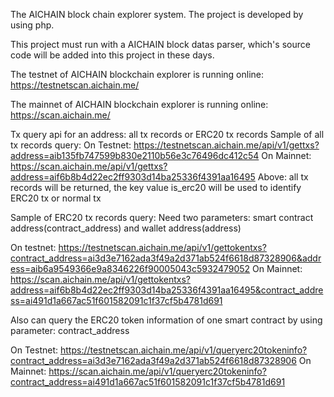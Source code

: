 The AICHAIN block chain explorer system.
The project is developed by using php.

This project must run with a AICHAIN block datas parser, which's source code will be added into this project in these days.

The testnet of AICHAIN blockchain explorer is running online:
https://testnetscan.aichain.me/

The mainnet of AICHAIN  blockchain explorer is running online:
https://scan.aichain.me/

Tx query api for an address: all tx records or ERC20 tx records
Sample of all tx records query:
On Testnet:
https://testnetscan.aichain.me/api/v1/gettxs?address=aib135fb747599b830e2110b56e3c76496dc412c54
On Mainnet:
https://scan.aichain.me/api/v1/gettxs?address=aif6b8b4d22ec2ff9303d14ba25336f4391aa16495
Above: all tx records will be returned, the key value is_erc20 will be used to identify ERC20 tx or normal tx

Sample of ERC20 tx records query:
Need two parameters: smart contract address(contract_address) and wallet address(address)

On testnet:
https://testnetscan.aichain.me/api/v1/gettokentxs?contract_address=ai3d3e7162ada3f49a2d371ab524f6618d87328906&address=aib6a9549366e9a8346226f90005043c5932479052
On Mainnet:
https://scan.aichain.me/api/v1/gettokentxs?address=aif6b8b4d22ec2ff9303d14ba25336f4391aa16495&contract_address=ai491d1a667ac51f601582091c1f37cf5b4781d691

Also can query the ERC20 token information of one smart contract by using parameter: contract_address

On Testnet:
https://testnetscan.aichain.me/api/v1/queryerc20tokeninfo?contract_address=ai3d3e7162ada3f49a2d371ab524f6618d87328906
On Mainnet:
https://scan.aichain.me/api/v1/queryerc20tokeninfo?contract_address=ai491d1a667ac51f601582091c1f37cf5b4781d691
